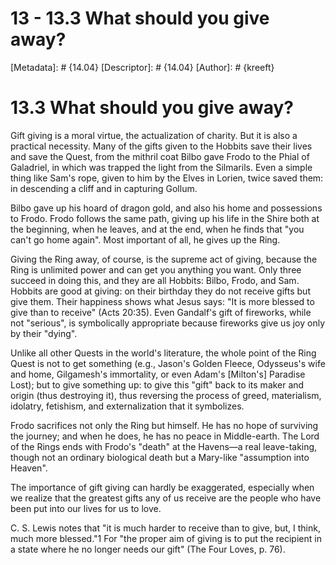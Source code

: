 # 13 - 13.3 What should you give away?
[Metadata]: # {14.04}
[Descriptor]: # {14.04}
[Author]: # {kreeft}

# 13.3 What should you give away?
Gift giving is a moral virtue, the actualization of charity. But it is also a
practical necessity. Many of the gifts given to the Hobbits save their lives
and save the Quest, from the mithril coat Bilbo gave Frodo to the Phial of
Galadriel, in which was trapped the light from the Silmarils. Even a simple
thing like Sam's rope, given to him by the Elves in Lorien, twice saved them:
in descending a cliff and in capturing Gollum.

Bilbo gave up his hoard of dragon gold, and also his home and possessions to
Frodo. Frodo follows the same path, giving up his life in the Shire both at the
beginning, when he leaves, and at the end, when he finds that "you can't go
home again". Most important of all, he gives up the Ring.

Giving the Ring away, of course, is the supreme act of giving, because the Ring
is unlimited power and can get you anything you want. Only three succeed in
doing this, and they are all Hobbits: Bilbo, Frodo, and Sam. Hobbits are good
at giving: on their birthday they do not receive gifts but give them. Their
happiness shows what Jesus says: "It is more blessed to give than to receive"
(Acts 20:35). Even Gandalf's gift of fireworks, while not "serious", is
symbolically appropriate because fireworks give us joy only by their "dying".

Unlike all other Quests in the world's literature, the whole point of the Ring
Quest is not to get something (e.g., Jason's Golden Fleece, Odysseus's wife and
home, Gilgamesh's immortality, or even Adam's [Milton's] Paradise Lost); but to
give something up: to give this "gift" back to its maker and origin (thus
destroying it), thus reversing the process of greed, materialism, idolatry,
fetishism, and externalization that it symbolizes.

Frodo sacrifices not only the Ring but himself. He has no hope of surviving the
journey; and when he does, he has no peace in Middle-earth. The Lord of the
Rings ends with Frodo's "death" at the Havens—a real leave-taking, though not
an ordinary biological death but a Mary-like "assumption into Heaven".

The importance of gift giving can hardly be exaggerated, especially when we
realize that the greatest gifts any of us receive are the people who have been
put into our lives for us to love.

C. S. Lewis notes that "it is much harder to receive than to give, but, I
think, much more blessed."1 For "the proper aim of giving is to put the
recipient in a state where he no longer needs our gift" (The Four Loves, p. 76).

